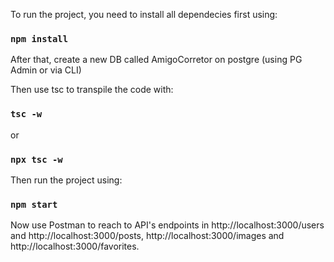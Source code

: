 To run the project, you need to install all dependecies first using:

### `npm install`

After that, create a new DB called AmigoCorretor on postgre (using PG Admin or via CLI)

Then use tsc to transpile the code with:

### `tsc -w`

or

### `npx tsc -w`

Then run the project using:

### `npm start`

Now use Postman to reach to API's endpoints in http://localhost:3000/users and http://localhost:3000/posts, http://localhost:3000/images and http://localhost:3000/favorites.
